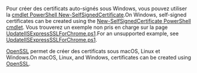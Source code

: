 <span data-ttu-id="061c8-101">Pour créer des certificats auto-signés sous Windows, vous pouvez utiliser la [cmdlet PowerShell New-SelfSignedCertificate](/powershell/module/pkiclient/new-selfsignedcertificate?view=win10-ps).</span><span class="sxs-lookup"><span data-stu-id="061c8-101">On Windows, self-signed certificates can be created using the [New-SelfSignedCertificate PowerShell cmdlet](/powershell/module/pkiclient/new-selfsignedcertificate?view=win10-ps).</span></span> <span data-ttu-id="061c8-102">Vous trouverez un exemple non pris en charge sur la page [UpdateIISExpressSSLForChrome.ps1](https://github.com/aspnet/Docs/tree/master/aspnetcore/includes/make-x509-cert/UpdateIISExpressSSLForChrome.ps1).</span><span class="sxs-lookup"><span data-stu-id="061c8-102">For an unsupported example, see [UpdateIISExpressSSLForChrome.ps1](https://github.com/aspnet/Docs/tree/master/aspnetcore/includes/make-x509-cert/UpdateIISExpressSSLForChrome.ps1).</span></span>

<span data-ttu-id="061c8-103">[OpenSSL](https://www.openssl.org/) permet de créer des certificats sous macOS, Linux et Windows.</span><span class="sxs-lookup"><span data-stu-id="061c8-103">On macOS, Linux, and Windows, certificates can be created using [OpenSSL](https://www.openssl.org/).</span></span>

